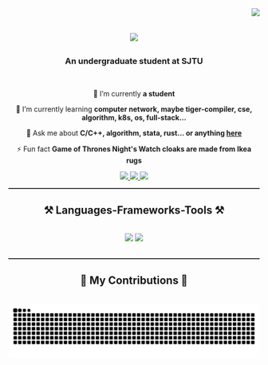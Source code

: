 <!-- - 👋 Hi, I’m @EdogawaAi
- 👀 I’m interested in ...
- 🌱 I’m currently learning ...
- 💞️ I’m looking to collaborate on ...
- 📫 How to reach me ...
- 😄 Pronouns: ...
- ⚡ Fun fact: ...

<!---
EdogawaAi/EdogawaAi is a ✨ special ✨ repository because its `README.md` (this file) appears on your GitHub profile.
You can click the Preview link to take a look at your changes.
---> 
<img align="right" src="https://visitor-badge.laobi.icu/badge?page_id=EdogawaAi.EdogawaAi" />

<h1 align="center">
    <img src="https://readme-typing-svg.herokuapp.com/?font=Righteous&size=35&center=true&vCenter=true&width=500&height=70&duration=4000&lines=Hi+There!+👋;+I'm+Hoshino+Cola!🥤;" />
</h1>

<h3 align="center">An undergraduate student at SJTU</h3>

<br/>

<div align="center">
 
 🔭 I’m currently **a student**
 
 🌱 I’m currently learning **computer network, maybe tiger-compiler, cse, algorithm, k8s, os, full-stack...**

💬 Ask me about **C/C++, algorithm, stata, rust... or anything [here](https://github.com/EdogawaAi/EdogawaAi/issues)**

⚡ Fun fact **Game of Thrones Night's Watch cloaks are made from Ikea rugs**

 </div>


<div align="center"> 
  <a href="mailto:Hoshino.Cola@gmail.com">
    <img src="https://img.shields.io/badge/Gmail-333333?style=for-the-badge&logo=gmail&logoColor=red" />
  </a>
  <a href="https://space.bilibili.com/525053415" target="_blank">
    <img src="https://img.shields.io/badge/Bilibili-00A1D6?style=for-the-badge&logo=bilibili&logoColor=white" target="_blank" />
  </a>
  <a href="https://www.youtube.com/@Hoshino_Cola" target="_blank">
     <img src="https://img.shields.io/badge/YouTube-FF0000?style=for-the-badge&logo=youtube&logoColor=white" target="_blank" /> <!-- sqlite, safari, google-chrome are other good icon options -->
  </a>
</div>

<hr style="height:2px;border:none;color:#333;background-color:#333;" />

<h2 align="center">⚒️ Languages-Frameworks-Tools ⚒️</h2>
<br/>
<div align="center">
    <img src="https://skillicons.dev/icons?i=c,cpp,cmake,rust,python,gitlab,golang,docker,kubernetes" />
    <img src="https://skillicons.dev/icons?i=markdown,latex,vscode,clion,obsidian,anaconda,github,apple" /><br>
</div>


<br/>
<hr style="height:2px;border:none;color:#333;background-color:#333;" />

<div align="center">
  <h2>🐍 My Contributions 🐍</h2>
  <br>
  <img alt="snake eating my contributions" src="https://raw.githubusercontent.com/EdogawaAi/EdogawaAi/output/github-contribution-grid-snake.svg" />
  
  <br/><br/><br/>
</div>
